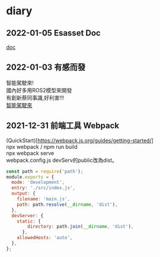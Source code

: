 # diary

## 2022-01-05 Esasset Doc

[doc](esasset/index.html)

## 2022-01-03 有感而發

智能駕駛來!  
國內好多用ROS2模型來開發  
有創新蔡同事識,好利害!!!   
[智能駕駛來](https://www.youtube.com/watch?v=RZ0fl1dPrgE)   

## 2021-12-31 前端工具 Webpack 
(QuickStart)[https://webpack.js.org/guides/getting-started/]  
npx webpack / npm run build     
npx webpack serve  
webpack.config.js devServ的public改為dist。   
```js
const path = require('path');
module.exports = {
  mode: 'development',
  entry: './src/index.js',
  output: {
    filename: 'main.js',
    path: path.resolve(__dirname, 'dist'),
  },
  devServer: {
    static: {
        directory: path.join(__dirname, 'dist'),
      },      
    allowedHosts: 'auto',
  },
};
```
